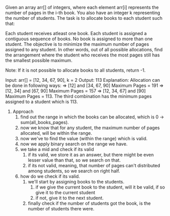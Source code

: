 Given an array arr[] of integers, where each element arr[i] represents the number of pages in the i-th book. You also have an integer k representing the number of students. The task is to allocate books to each student such that:

Each student receives atleast one book.
Each student is assigned a contiguous sequence of books.
No book is assigned to more than one student.
The objective is to minimize the maximum number of pages assigned to any student. In other words, out of all possible allocations, find the arrangement where the student who receives the most pages still has the smallest possible maximum.

Note: If it is not possible to allocate books to all students, return -1.

Input: arr[] = [12, 34, 67, 90], k = 2
Output: 113
Explanation: Allocation can be done in following ways:
=> [12] and [34, 67, 90] Maximum Pages = 191
=> [12, 34] and [67, 90] Maximum Pages = 157
=> [12, 34, 67] and [90] Maximum Pages = 113.
The third combination has the minimum pages assigned to a student which is 113.

1. Approach
   1. find out the range in which the books can be allocated, which is 0 -> sum(all_books_pages).
   2. now we know that for any student, the maximum number of pages allocated, will be within the range.
   3. now we've to find the value (within the range) which is valid.
   4. now we apply binary search on the range we have.
   5. we take a mid and check if its valid
      1. if its valid, we store it as an answer, but there might be even lesser value than that, so we search on that.
      2. if its not valid, meaning, that number of pages can't distributed among students, so we search on right half.
   6. how do we check if its valid.
      1. we'll start by assigning books to the students.
         1. if we give the current book to the student, will it be valid, if so give it to the current student
         2. if not, give it to the next student.
      2. finally check if the number of students got the book, is the number of students there were.